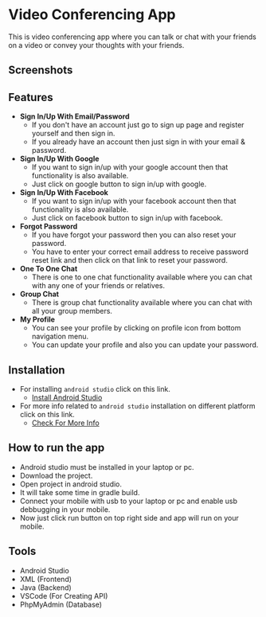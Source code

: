 # Video Conferencing App
This is video conferencing app where you can talk or chat with your friends on a video or convey your thoughts with your friends.

## Screenshots
<!-- To set multiple images in grid view -->
<!-- <table align="center">
  
  <tr>
    <td><b><i>Sign In Page</i></b></td>
    <td><b><i>Sign Up Page</i></b</td>
    <td><b><i>Sign In/Up With Google</i></b></td>
  </tr>
      
  <tr>
    <td><img src="/Images/Screenshot_1.jpg" width="250" height="500"></td>
    <td><img src="/Images/Screenshot_2.jpg" width="250" height="500"></td>
    <td><img src="/Images/Screenshot_3.jpg" width="250" height="500"></td>
  </tr>
      
  <tr>
    <td><b><i>Sign In/Up With Facebook</i></b></td>
    <td><b><i>Sign In/Up With Phone</i></b></td>
    <td><b><i>Select Your Country</i></b></td>
  </tr>
      
  <tr>
    <td><img src="/Images/Screenshot_4.jpg" width="250" height="500"></td>
    <td><img src="/Images/Screenshot_6.jpg" width="250" height="500"></td>
    <td><img src="/Images/Screenshot_7.jpg" width="250" height="500"></td>
  </tr>
      
  <tr>
    <td><b><i>Reset Password</i></b></td>
    <td><b><i>Chat Section</i></b></td>
    <td><b><i>Search Your Friend</i></b></td>
  </tr>
      
  <tr>
    <td><img src="/Images/Screenshot_5.jpg" width="250" height="500"></td>
    <td><img src="/Images/Screenshot_8.jpg" width="250" height="500"></td>
    <td><img src="/Images/Screenshot_9.jpg" width="250" height="500"></td>
  </tr>
  
  <tr>
    <td><b><i>One To One Chat</i></b></td>
    <td><b><i>Group Chat</i></b></td>
    <td><b><i>My Profile</i></b></td>
  </tr>
      
  <tr>
    <td><img src="/Images/Screenshot_10.jpg" width="250" height="500"></td>
    <td><img src="/Images/Screenshot_11.jpg" width="250" height="500"></td>
    <td><img src="/Images/Screenshot_12.jpg" width="250" height="500"></td>
  </tr>
      
 </table> -->


## Features
- <b>Sign In/Up With Email/Password</b>
  - If you don't have an account just go to sign up page and register yourself and then sign in.
  - If you already have an account then just sign in with your email & password.
- <b>Sign In/Up With Google</b>
  - If you want to sign in/up with your google account then that functionality is also available.
  - Just click on google button to sign in/up with google.
- <b>Sign In/Up With Facebook</b>
  - If you want to sign in/up with your facebook account then that functionality is also available.
  - Just click on facebook button to sign in/up with facebook.
- <b>Forgot Password</b>
  - If you have forgot your password then you can also reset your password.
  - You have to enter your correct email address to receive password reset link and then click on that link to reset your password.
- <b>One To One Chat</b>
  - There is one to one chat functionality available where you can chat with any one of your friends or relatives.
- <b>Group Chat</b>
  - There is group chat functionality available where you can chat with all your group members.
- <b>My Profile</b>
  - You can see your profile by clicking on profile icon from bottom navigation menu.
  - You can update your profile and also you can update your password.
  
## Installation
- For installing `android studio` click on this link.
    - [Install Android Studio](https://developer.android.com/studio?gclid=EAIaIQobChMIibm3mZyk8QIVTteWCh3akwFDEAAYASABEgLNq_D_BwE&gclsrc=aw.ds#downloads "Android Studio")
- For more info related to `android studio` installation on different platform click on this link.
    - [Check For More Info](https://developer.android.com/studio/install "More Info")

## How to run the app
- Android studio must be installed in your laptop or pc.
- Download the project.
- Open project in android studio.
- It will take some time in gradle build.
- Connect your mobile with usb to your laptop or pc and enable usb debbugging in your mobile.
- Now just click run button on top right side and app will run on your mobile.

## Tools
- Android Studio
- XML (Frontend)
- Java (Backend)
- VSCode (For Creating API)
- PhpMyAdmin (Database)
